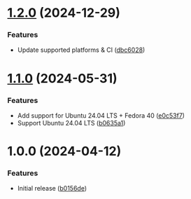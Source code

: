 # [1.2.0](https://github.com/de-it-krachten/ansible-role-autoinstall/compare/v1.1.0...v1.2.0) (2024-12-29)


### Features

* Update supported platforms & CI ([dbc6028](https://github.com/de-it-krachten/ansible-role-autoinstall/commit/dbc6028c45f08a2d280edcdafe1319fb3df44f01))

# [1.1.0](https://github.com/de-it-krachten/ansible-role-autoinstall/compare/v1.0.0...v1.1.0) (2024-05-31)


### Features

* Add support for Ubuntu 24.04 LTS + Fedora 40 ([e0c53f7](https://github.com/de-it-krachten/ansible-role-autoinstall/commit/e0c53f715387c6453933e50cd6116d065e10b991))
* Support Ubuntu 24.04 LTS ([b0635a1](https://github.com/de-it-krachten/ansible-role-autoinstall/commit/b0635a1a59a5a2f650bb510c5f8332c142c2d323))

# 1.0.0 (2024-04-12)


### Features

* Initial release ([b0156de](https://github.com/de-it-krachten/ansible-role-autoinstall/commit/b0156de3a33ba18c5e031484358cc33501e22c9e))
